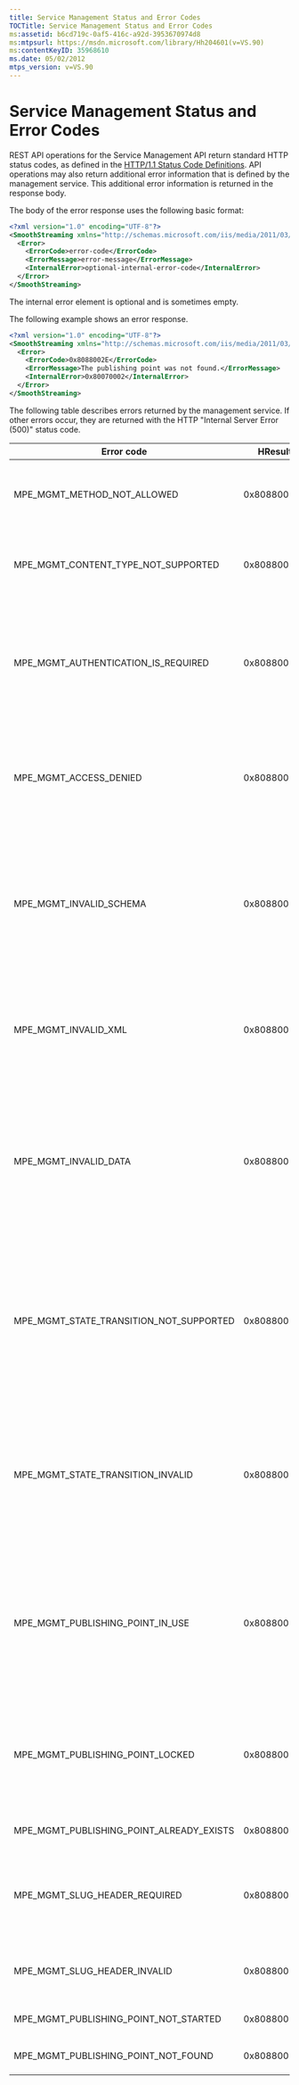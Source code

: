 ```yaml
---
title: Service Management Status and Error Codes
TOCTitle: Service Management Status and Error Codes
ms:assetid: b6cd719c-0af5-416c-a92d-3953670974d8
ms:mtpsurl: https://msdn.microsoft.com/library/Hh204601(v=VS.90)
ms:contentKeyID: 35968610
ms.date: 05/02/2012
mtps_version: v=VS.90
---
```


# Service Management Status and Error Codes

REST API operations for the Service Management API return standard HTTP status codes, as defined in the [HTTP/1.1 Status Code Definitions](http://www.w3.org/protocols/rfc2616/rfc2616-sec10.html). API operations may also return additional error information that is defined by the management service. This additional error information is returned in the response body.

The body of the error response uses the following basic format:

```xml
<?xml version="1.0" encoding="UTF-8"?>
<SmoothStreaming xmlns="http://schemas.microsoft.com/iis/media/2011/03/streaming/management">
  <Error>
    <ErrorCode>error-code</ErrorCode>
    <ErrorMessage>error-message</ErrorMessage>
    <InternalError>optional-internal-error-code</InternalError>
  </Error>
</SmoothStreaming>
```

The internal error element is optional and is sometimes empty.

The following example shows an error response.

```xml
<?xml version="1.0" encoding="UTF-8"?>
<SmoothStreaming xmlns="http://schemas.microsoft.com/iis/media/2011/03/streaming/management">
  <Error>
    <ErrorCode>0x8088002E</ErrorCode>
    <ErrorMessage>The publishing point was not found.</ErrorMessage>
    <InternalError>0x80070002</InternalError>
  </Error>
</SmoothStreaming>
```

The following table describes errors returned by the management service. If other errors occur, they are returned with the HTTP "Internal Server Error (500)" status code.

|Error code|HResult|Status code|Message|
|--- |--- |--- |--- |
|MPE_MGMT_METHOD_NOT_ALLOWED|0x80880020L|Method Not Allowed (405)|The HTTP method for the request is not allowed for the requested resource.|
|MPE_MGMT_CONTENT_TYPE_NOT_SUPPORTED|0x80880021L|Unsupported Media Type (415)|The Content Type header value of the request is either missing or not supported.|
|MPE_MGMT_AUTHENTICATION_IS_REQUIRED|0x80880022L|Unauthorized (401)|All requests to the management APIs must be authenticated. Please install and enable an appropriate IIS authentication module for this website.|
|MPE_MGMT_ACCESS_DENIED|0x80880023L|Unauthorized (401)|The authenticated user does not have the access level that is required in order to complete this operation.|
|MPE_MGMT_INVALID_SCHEMA|0x80880024L|Bad Request (400)|The resource is not valid according to its schema. For information about valid resource representations, please see the documentation for the supported schemas.|
|MPE_MGMT_INVALID_XML|0x80880025L|Bad Request (400)|The resource representation is not valid XML. Please make sure the resource representation is a valid XML document.|
|MPE_MGMT_INVALID_DATA|0x80880026L|Bad Request (400)|The resource contains one or more elements that contain invalid data. For information about valid resource representations, please see the documentation for the supported schemas.|
|MPE_MGMT_STATE_TRANSITION_NOT_SUPPORTED|0x80880027L|Bad Request (400)|The requested publishing point state is an internal state only and cannot be set via an API call. For information about valid state transitions, please refer to the API documentation.|
|MPE_MGMT_STATE_TRANSITION_INVALID|0x80880028L|Bad Request (400)|The publishing point cannot change from its current state to the requested one. For information about valid state transitions, please refer to the API documentation.|
|MPE_MGMT_PUBLISHING_POINT_IN_USE|0x80880029L|Bad Request (400)|The requested operation cannot be completed while the publishing point is in use. Please make sure the publishing point is in "Idle" state before attempting this operation.|
|MPE_MGMT_PUBLISHING_POINT_LOCKED|0x8088002AL|Bad Request (400)|The requested operation could not be completed because a conflicting operation was in progress. Please try again.|
|MPE_MGMT_PUBLISHING_POINT_ALREADY_EXISTS|0x8088002BL|Bad Request (400)|The publishing point already exists.|
|MPE_MGMT_SLUG_HEADER_REQUIRED|0x8088002CL|Bad Request (400)|The HTTP request must contain a Slug header that contains the path for the new publishing point file.|
|MPE_MGMT_SLUG_HEADER_INVALID|0x8088002DL|Bad Request (400)|The path for the publishing point file in the Slug header is not valid.|
|MPE_MGMT_PUBLISHING_POINT_NOT_STARTED|0x8088002FL|Bad Request (400)|The publishing point is not started.|
|MPE_MGMT_PUBLISHING_POINT_NOT_FOUND|0x8088002EL|Not Found (404)|The publishing point was not found.|
